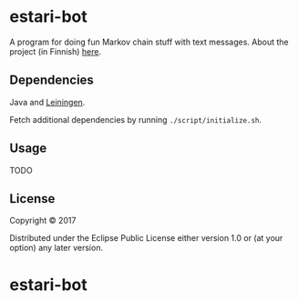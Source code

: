 # estari-bot

A program for doing fun Markov chain stuff with text messages. About the project (in Finnish) [here](http://www.dataismia.net/).

## Dependencies

Java and [Leiningen](https://leiningen.org/).

Fetch additional dependencies by running `./script/initialize.sh`.

## Usage

TODO

## License

Copyright © 2017

Distributed under the Eclipse Public License either version 1.0 or (at
your option) any later version.
# estari-bot

